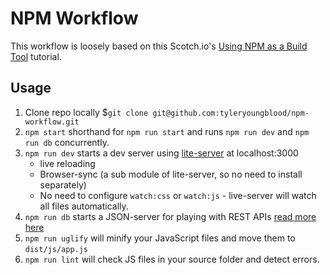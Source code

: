 # NPM Workflow #

This workflow is loosely based on this Scotch.io's [Using NPM as a Build Tool](https://scotch.io/tutorials/using-npm-as-a-build-tool) tutorial.

## Usage ##

1. Clone repo locally $`git clone git@github.com:tyleryoungblood/npm-workflow.git`
2. `npm start` shorthand for `npm run start` and runs `npm run dev` and `npm run db` concurrently.
3. `npm run dev` starts a dev server using [lite-server](https://www.npmjs.com/package/light-server) at localhost:3000
    - live reloading
    - Browser-sync (a sub module of lite-server, so no need to install separately)
    - No need to configure `watch:css` or `watch:js` - live-server will watch all files automatically. 
4. `npm run db` starts a JSON-server for playing with REST APIs [read more here](https://scotch.io/tutorials/json-server-as-a-fake-rest-api-in-frontend-development)
5. `npm run uglify` will minify your JavaScript files and move them to `dist/js/app.js`
6. `npm run lint` will check JS files in your source folder and detect errors.

